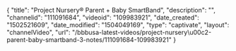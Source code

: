 {
    "title": "Project Nursery&reg; Parent + Baby SmartBand",
    "description": "",
    "channelid": "111091684",
    "videoid": "109983921",
    "date_created": "1502521609",
    "date_modified": "1504049169",
    "type": "captivate",
    "layout": "channelVideo",
    "url": "\/bbbusa-latest-videos\/project-nursery\u00c2-parent-baby-smartband-3-notes\/111091684-109983921"
}